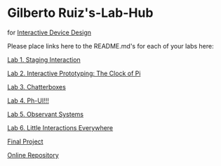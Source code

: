 # Gilberto Ruiz's-Lab-Hub
for [Interactive Device Design](https://github.com/FAR-Lab/Developing-and-Designing-Interactive-Devices/)

Please place links here to the README.md's for each of your labs here:

[Lab 1. Staging Interaction](Lab%201/)

[Lab 2. Interactive Prototyping: The Clock of Pi](Lab%202/)

[Lab 3. Chatterboxes](Lab%203/)

[Lab 4. Ph-UI!!!](Lab%204/)

[Lab 5. Observant Systems](Lab%205/)

[Lab 6. Little Interactions Everywhere](Lab%206/)

[Final Project](https://github.com/Ruiznogueras05CT/Interactive-Lab-Hub/tree/Fall2023/Final%20Project/README.md)

[Online Repository](https://github.com/FAR-Lab/Developing-and-Designing-Interactive-Devices/blob/2023Fall/FinalProject.md)

